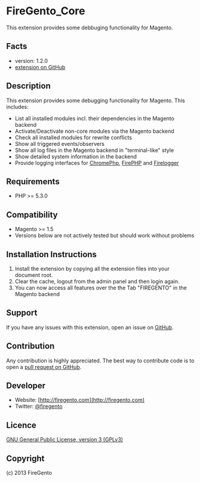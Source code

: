FireGento_Core
=====================
This extension provides some debbuging functionality for Magento.

Facts
-----
- version: 1.2.0
- [extension on GitHub](https://github.com/firegento/firegento)

Description
-----------
This extension provides some debugging functionality for Magento.
This includes:
- List all installed modules incl. their dependencies in the Magento backend
- Activate/Deactivate non-core modules via the Magento backend
- Check all installed modules for rewrite conflicts
- Show all triggered events/observers
- Show all log files in the Magento backend in "terminal-like" style
- Show detailed system information in the backend
- Provide logging interfaces for [ChromePhp](http://www.chromephp.com/), [FirePHP](http://www.firephp.org/) and [Firelogger](http://firelogger.binaryage.com/)

Requirements
------------
- PHP >= 5.3.0

Compatibility
-------------
- Magento >= 1.5
- Versions below are not actively tested but should work without problems

Installation Instructions
-------------------------
1. Install the extension by copying all the extension files into your document root.
2. Clear the cache, logout from the admin panel and then login again.
3. You can now access all features over the the Tab "FIREGENTO" in the Magento backend

Support
-------
If you have any issues with this extension, open an issue on [GitHub](https://github.com/firegento/firegento-debug/issues).

Contribution
------------
Any contribution is highly appreciated. The best way to contribute code is to open a [pull request on GitHub](https://help.github.com/articles/using-pull-requests).

Developer
---------
- Website: [http://firegento.com](http://firegento.com)
- Twitter: [@firegento](https://twitter.com/firegento)

Licence
-------
[GNU General Public License, version 3 (GPLv3)](http://opensource.org/licenses/gpl-3.0)

Copyright
---------
(c) 2013 FireGento
